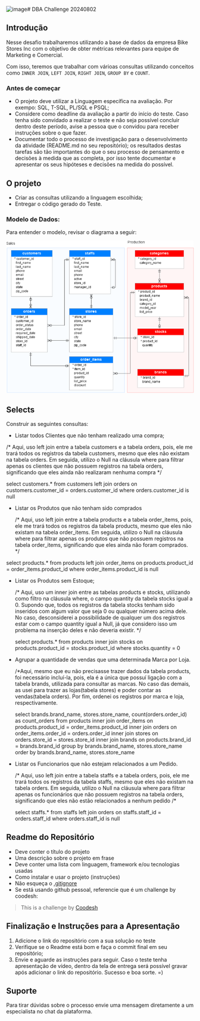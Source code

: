 ![image](https://github.com/user-attachments/assets/35a17b1c-961d-4cb5-9a10-379c584c4065)# DBA Challenge 20240802


## Introdução

Nesse desafio trabalharemos utilizando a base de dados da empresa Bike Stores Inc com o objetivo de obter métricas relevantes para equipe de Marketing e Comercial.

Com isso, teremos que trabalhar com várioas consultas utilizando conceitos como `INNER JOIN`, `LEFT JOIN`, `RIGHT JOIN`, `GROUP BY` e `COUNT`.

### Antes de começar
 
- O projeto deve utilizar a Linguagem específica na avaliação. Por exempo: SQL, T-SQL, PL/SQL e PSQL;
- Considere como deadline da avaliação a partir do início do teste. Caso tenha sido convidado a realizar o teste e não seja possível concluir dentro deste período, avise a pessoa que o convidou para receber instruções sobre o que fazer.
- Documentar todo o processo de investigação para o desenvolvimento da atividade (README.md no seu repositório); os resultados destas tarefas são tão importantes do que o seu processo de pensamento e decisões à medida que as completa, por isso tente documentar e apresentar os seus hipóteses e decisões na medida do possível.
 
 ## O projeto

- Criar as consultas utilizando a linguagem escolhida;
- Entregar o código gerado do Teste.

### Modelo de Dados:

Para entender o modelo, revisar o diagrama a seguir:

![<img src="samples/model.png" height="500" alt="Modelo" title="Modelo"/>](samples/model.png)


## Selects

Construir as seguintes consultas:

- Listar todos Clientes que não tenham realizado uma compra;
   
 /* Aqui, uso left join entre a tabela customers e a tabela orders, pois, ele me trará todos os registros da tabela customers, mesmo que eles não existam
    na tabela orders. Em seguida, utilizo o Null na cláusula where para filtrar apenas os clientes que não possuem registros na tabela orders, significando
    que eles ainda não realizaram nenhuma compra */
  
  select
         customers.*
  from
         customers
  left join
         orders
  on
         customers.customer_id = orders.customer_id
  where
         orders.customer_id is null
 
- Listar os Produtos que não tenham sido comprados

  /* Aqui, uso left join entre a tabela products e a tabela order_items, pois, ele me trará todos os registros da tabela products, mesmo que eles não existam
     na tabela order_items. Em seguida, utilizo o Null na cláusula where para filtrar apenas os produtos que não possuem registros na tabela order_items,               significando que eles ainda não foram comprados. */
  
 select
        products.*
 from
        products
 left join
        order_items
 on
       products.product_id = order_items.product_id
 where
       order_items.product_id is null

- Listar os Produtos sem Estoque;

  /* Aqui, uso um inner join entre as tabelas products e stocks, utilizando como filtro na cláusula where, o campo quantity da tabela stocks igual a 0.
     Supondo que, todos os registros da tabela stocks tenham sido inseridos com algum valor que seja 0 ou qualquer número acima dele. No caso, desconsiderei a           possibilidade de qualquer um dos registros estar com o campo quantity igual a Null, já que considero isso um problema na inserção deles e não deveria
      existir. */
  
  select
        products.*
  from
        products
  inner join
        stocks
  on
        products.product_id = stocks.product_id
  where
        stocks.quantity = 0

- Agrupar a quantidade de vendas que uma determinada Marca por Loja.

  /*Aqui, mesmo que eu não precisasse trazer dados da tabela products, foi necessário incluí-la, pois, ela é a única que possuí ligação com a tabela
    brands, utilizada para consultar as marcas. No caso das demais, as usei para trazer as lojas(tabela stores) e poder contar as vendas(tabela orders).
    Por fim, ordenei os registros por marca e loja, respectivamente. 
  
  select
        brands.brand_name,
        stores.store_name,
        count(orders.order_id) as count_orders
  from
       products
  inner join
       order_items
  on
       products.product_id = order_items.product_id
  inner join
       orders
  on
       order_items.order_id = orders.order_id
  inner join
       stores
  on
       orders.store_id = stores.store_id
  inner join
       brands
  on
       products.brand_id = brands.brand_id
  group by
       brands.brand_name,
       stores.store_name
  order by
       brands.brand_name,
       stores.store_name
  
- Listar os Funcionarios que não estejam relacionados a um Pedido.

  /* Aqui, uso left join entre a tabela staffs e a tabela orders, pois, ele me trará todos os registros da tabela staffs, mesmo que eles não existam
    na tabela orders. Em seguida, utilizo o Null na cláusula where para filtrar apenas os funcionários que não possuem registros na tabela orders, significando
    que eles não estão relacionados a nenhum pedido /*
   
  select
         staffs.*
  from
         staffs
  left join
         orders
  on
         staffs.staff_id = orders.staff_id
  where
         orders.staff_id is null
  

## Readme do Repositório

- Deve conter o título do projeto
- Uma descrição sobre o projeto em frase
- Deve conter uma lista com linguagem, framework e/ou tecnologias usadas
- Como instalar e usar o projeto (instruções)
- Não esqueça o [.gitignore](https://www.toptal.com/developers/gitignore)
- Se está usando github pessoal, referencie que é um challenge by coodesh:  

>  This is a challenge by [Coodesh](https://coodesh.com/)

## Finalização e Instruções para a Apresentação

1. Adicione o link do repositório com a sua solução no teste
2. Verifique se o Readme está bom e faça o commit final em seu repositório;
3. Envie e aguarde as instruções para seguir. Caso o teste tenha apresentação de vídeo, dentro da tela de entrega será possível gravar após adicionar o link do repositório. Sucesso e boa sorte. =)


## Suporte

Para tirar dúvidas sobre o processo envie uma mensagem diretamente a um especialista no chat da plataforma. 
